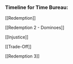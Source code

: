 ### Timeline for Time Bureau:

[[Redemption]]

[[Redemption 2 - Dominoes]]

[[Injustice]]

[[Trade-Off]]

[[Redemption 3]]


